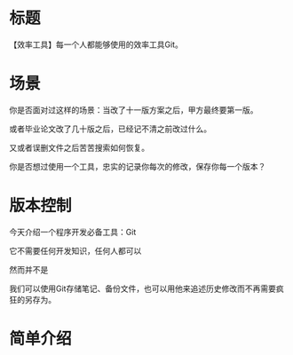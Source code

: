 # 标题
【效率工具】每一个人都能够使用的效率工具Git。

# 场景

你是否面对过这样的场景：当改了十一版方案之后，甲方最终要第一版。

或者毕业论文改了几十版之后，已经记不清之前改过什么。

又或者误删文件之后苦苦搜索如何恢复。

你是否想过使用一个工具，忠实的记录你每次的修改，保存你每一个版本？

# 版本控制

今天介绍一个程序开发必备工具：Git

它不需要任何开发知识，任何人都可以

然而并不是

我们可以使用Git存储笔记、备份文件，也可以用他来追述历史修改而不再需要疯狂的另存为。

# 简单介绍
